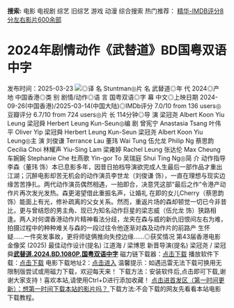 **搜索:** 电影 电视剧 综艺 旧综艺 游戏 动漫 综合搜索 热门推荐： [精华-IMDB评分8分左右影片600余部](https://www.dytt8.com/html/gndy/jddy/20160320/50510.html)
# 2024年剧情动作《武替道》BD国粤双语中字
发布时间：2025-03-23 
![](https://img9.doubanio.com/view/photo/l_ratio_poster/public/p2919149778.jpg)◎译 名 Stuntman◎片 名 武替道◎年 代 2024◎产 地 中国香港◎类 别 剧情/动作◎语 言 国粤双语◎字 幕 中文◎上映日期 2024-09-26(中国香港)/2025-03-14(中国大陆)◎IMDb评分 7.0/10 from 136 users◎豆瓣评分 6.7/10 from 724 users◎片 长 114分钟◎导 演 梁冠尧 Albert Koon Yiu Leung 梁冠舜 Herbert Leung Kun-Seun◎编 剧 曾宪宁 Anastasia Tsang 叶伟平 Oliver Yip 梁冠舜 Herbert Leung Kun-Seun 梁冠尧 Albert Koon Yiu Leung◎主 演 刘俊谦 Terrance Lau 董玮 Wai Tung 伍允龙 Philip Ng 蔡思韵 Cecilia Choi 林耀声 Yiu-Sing Lam 梁雍婷 Rachel Leung 张达伦 Max Cheung 车婉婉 Stephanie Che 杜燕歌 Yin-gor To 吴瑞庭 Shui Ting Ng◎简 介 动作指导李森（董玮 饰）本已息影多年，因昔日拍档导演欲完成人生最后一部作品才重出江湖；沉醉电影却苦无机会的动作演员李世龙（刘俊谦 饰），一直在理想与现实边缘苦苦挣扎。两代动作演员偶然相遇，一拍即合，决意凭这部“最后之作”令港产动作片再次发光发热。森更渴望借此重振名声，让婚礼 在即的女儿Cherry（蔡思韵 饰）能面上有光，修补疏离的父女关系。然而，重返片场的森却顿觉一切已今非昔比，更与曾结怨的男主角、现已为知名动作巨星的梁志威（伍允龙 饰）狭路相逢。两人对何谓香港动作片精神看法分歧，龙夹在森与威的新仇旧恨间左右为难，拍摄过程中的种种难关与森的一段过往令他逐渐对森及动作片的前路产 生怀疑……一件突发事故，更将师徒俩推向失控边缘……◎获奖情况 第43届香港电影金像奖 (2025) 最佳动作设计(提名) 江道海 / 梁博恩 新晋导演(提名) 梁冠尧 / 梁冠舜[**武替道.2024.BD.1080P.国粤双语中字**](magnet:?xt=urn:btih:2a99762d489f37e0b068da093016127f1eb59f7e&dn=%e9%98%b3%e5%85%89%e7%94%b5%e5%bd%b1dygod.org.%e6%ad%a6%e6%9b%bf%e9%81%93.2024.BD.1080P.%e5%9b%bd%e7%b2%a4%e5%8f%8c%e8%af%ad%e4%b8%ad%e5%ad%97.mkv&tr=udp%3a%2f%2ftracker.opentrackr.org%3a1337%2fannounce&tr=udp%3a%2f%2fexodus.desync.com%3a6969%2fannounce) 磁力链下载器：[点击下载](https://dygod.org/js/bt.htm "qBittorrent") 播放软件下载：[点击下载](https://dygod.org/js/player.htm "PotPlayer") 电影下载地址2：[点击进入](https://dygod.org/ "阳光电影") 温馨提示：如遇迅雷无法下载可换用无限制版尝试或用磁力下载，欢迎每天来！  下载方法：安装软件后,点击即可下载,谢谢大家支持！喜欢本站,请使用Ctrl+D进行添加收藏！ [点击进首发区（第一时间更新）：想第一时间下载本站的影片吗？ ](https://www.ygdy8.net/)下载方法:不会下载的网友先看看本站电影下载教程。